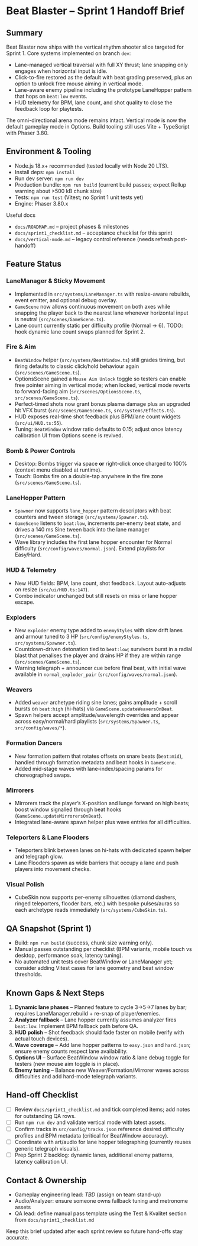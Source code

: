 # Beat Blaster – Sprint 1 Handoff Brief

## Summary
Beat Blaster now ships with the vertical rhythm shooter slice targeted for Sprint 1. Core systems implemented on branch `dev`:
- Lane-managed vertical traversal with full XY thrust; lane snapping only engages when horizontal input is idle.
- Click-to-fire restored as the default with beat grading preserved, plus an option to unlock free mouse aiming in vertical mode.
- Lane-aware enemy pipeline including the prototype LaneHopper pattern that hops on `beat:low` events.
- HUD telemetry for BPM, lane count, and shot quality to close the feedback loop for playtests.

The omni-directional arena mode remains intact. Vertical mode is now the default gameplay mode in Options. Build tooling still uses Vite + TypeScript with Phaser 3.80.

## Environment & Tooling
- Node.js 18.x+ recommended (tested locally with Node 20 LTS).
- Install deps: `npm install`
- Run dev server: `npm run dev`
- Production bundle: `npm run build` (current build passes; expect Rollup warning about >500 kB chunk size)
- Tests: `npm run test` (Vitest; no Sprint 1 unit tests yet)
- Engine: Phaser 3.80.x

Useful docs
- `docs/ROADMAP.md` – project phases & milestones
- `docs/sprint1_checklist.md` – acceptance checklist for this sprint
- `docs/vertical-mode.md` – legacy control reference (needs refresh post-handoff)

## Feature Status
### LaneManager & Sticky Movement
- Implemented in `src/systems/LaneManager.ts` with resize-aware rebuilds, event emitter, and optional debug overlay.
- `GameScene` now allows continuous movement on both axes while snapping the player back to the nearest lane whenever horizontal input is neutral (`src/scenes/GameScene.ts`).
- Lane count currently static per difficulty profile (Normal → 6). TODO: hook dynamic lane count swaps planned for Sprint 2.

### Fire & Aim
- `BeatWindow` helper (`src/systems/BeatWindow.ts`) still grades timing, but firing defaults to classic click/hold behaviour again (`src/scenes/GameScene.ts`).
- OptionsScene gained a `Mouse Aim Unlock` toggle so testers can enable free pointer aiming in vertical mode; when locked, vertical mode reverts to forward-facing aim (`src/scenes/OptionsScene.ts`, `src/scenes/GameScene.ts`).
- Perfect-timed shots now grant bonus plasma damage plus an upgraded hit VFX burst (`src/scenes/GameScene.ts`, `src/systems/Effects.ts`).
- HUD exposes real-time shot feedback plus BPM/lane count widgets (`src/ui/HUD.ts:55`).
- Tuning: `BeatWindow` window ratio defaults to 0.15; adjust once latency calibration UI from Options scene is revived.

### Bomb & Power Controls
- Desktop: Bombs trigger via space **or** right-click once charged to 100% (context menu disabled at runtime).
- Touch: Bombs fire on a double-tap anywhere in the fire zone (`src/scenes/GameScene.ts`).

### LaneHopper Pattern
- `Spawner` now supports `lane_hopper` pattern descriptors with beat counters and tween storage (`src/systems/Spawner.ts`).
- `GameScene` listens to `beat:low`, increments per-enemy beat state, and drives a 140 ms Sine tween back into the lane manager (`src/scenes/GameScene.ts`).
- Wave library includes the first lane hopper encounter for Normal difficulty (`src/config/waves/normal.json`). Extend playlists for Easy/Hard.

### HUD & Telemetry
- New HUD fields: BPM, lane count, shot feedback. Layout auto-adjusts on resize (`src/ui/HUD.ts:147`).
- Combo indicator unchanged but still resets on miss or lane hopper escape.

### Exploders
- New `exploder` enemy type added to `enemyStyles` with slow drift lanes and armour tuned to 3 HP (`src/config/enemyStyles.ts`, `src/systems/Spawner.ts`).
- Countdown-driven detonation tied to `beat:low`; survivors burst in a radial blast that penalises the player and drains HP if they are within range (`src/scenes/GameScene.ts`).
- Warning telegraph + announcer cue before final beat, with initial wave available in `normal_exploder_pair` (`src/config/waves/normal.json`).

### Weavers
- Added `weaver` archetype riding sine lanes; gains amplitude + scroll bursts on `beat:high` (hi-hats) via `GameScene.updateWeaversOnBeat`.
- Spawn helpers accept amplitude/wavelength overrides and appear across easy/normal/hard playlists (`src/systems/Spawner.ts`, `src/config/waves/*`).

### Formation Dancers
- New formation pattern that rotates offsets on snare beats (`beat:mid`), handled through formation metadata and beat hooks in `GameScene`.
- Added mid-stage waves with lane-index/spacing params for choreographed swaps.

### Mirrorers
- Mirrorers track the player’s X-position and lunge forward on high beats; boost window signalled through beat hooks (`GameScene.updateMirrorersOnBeat`).
- Integrated lane-aware spawn helper plus wave entries for all difficulties.

### Teleporters & Lane Flooders
- Teleporters blink between lanes on hi-hats with dedicated spawn helper and telegraph glow.
- Lane Flooders spawn as wide barriers that occupy a lane and push players into movement checks.

### Visual Polish
- CubeSkin now supports per-enemy silhouettes (diamond dashers, ringed teleporters, flooder bars, etc.) with bespoke pulses/auras so each archetype reads immediately (`src/systems/CubeSkin.ts`).

## QA Snapshot (Sprint 1)
- Build: `npm run build` (success, chunk size warning only).
- Manual passes outstanding per checklist (BPM variants, mobile touch vs desktop, performance soak, latency tuning).
- No automated unit tests cover BeatWindow or LaneManager yet; consider adding Vitest cases for lane geometry and beat window thresholds.

## Known Gaps & Next Steps
1. **Dynamic lane phases** – Planned feature to cycle 3→5→7 lanes by bar; requires LaneManager.rebuild + re-snap of player/enemies.
2. **Analyzer fallback** – Lane hopper currently assumes analyzer fires `beat:low`. Implement BPM fallback path before QA.
3. **HUD polish** – Shot feedback should fade faster on mobile (verify with actual touch devices).
4. **Wave coverage** – Add lane hopper patterns to `easy.json` and `hard.json`; ensure enemy counts respect lane availability.
5. **Options UI** – Surface BeatWindow window ratio & lane debug toggle for testers (new mouse aim toggle is in place).
6. **Enemy tuning** – Balance new Weaver/Formation/Mirrorer waves across difficulties and add hard-mode telegraph variants.

## Hand-off Checklist
- [ ] Review `docs/sprint1_checklist.md` and tick completed items; add notes for outstanding QA rows.
- [ ] Run `npm run dev` and validate vertical mode with latest assets.
- [ ] Confirm tracks in `src/config/tracks.json` reference desired difficulty profiles and BPM metadata (critical for BeatWindow accuracy).
- [ ] Coordinate with art/audio for lane hopper telegraphing (currently reuses generic telegraph visuals).
- [ ] Prep Sprint 2 backlog: dynamic lanes, additional enemy patterns, latency calibration UI.

## Contact & Ownership
- Gameplay engineering lead: _TBD_ (assign on team stand-up)
- Audio/Analyzer: ensure someone owns fallback tuning and metronome assets
- QA lead: define manual pass template using the Test & Kvalitet section from `docs/sprint1_checklist.md`

Keep this brief updated after each sprint review so future hand-offs stay accurate.
